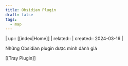 ```yaml
---
title: Obsidian Plugin
draft: false
tags:
  - map
---
```

| up:: [[index|Home]] | related:: | created:: 2024-03-16 |

Những Obsidian plugin được mình đánh giá

[[Tray Plugin]]